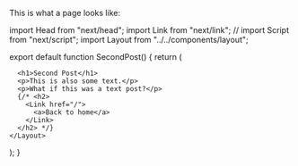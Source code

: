 This is what a page looks like:

import Head from "next/head";
import Link from "next/link";
// import Script from "next/script";
import Layout from "../../components/layout";

export default function SecondPost() {
return (
<Layout>

<Head>
<title>Second Post</title>
</Head>

      <h1>Second Post</h1>
      <p>This is also some text.</p>
      <p>What if this was a text post?</p>
      {/* <h2>
        <Link href="/">
          <a>Back to home</a>
        </Link>
      </h2> */}
    </Layout>

);
}
